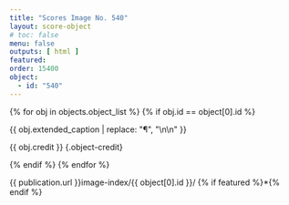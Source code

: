 ```yaml
---
title: "Scores Image No. 540"
layout: score-object
# toc: false
menu: false
outputs: [ html ]
featured: 
order: 15400
object:
  - id: "540"
---
```


{% for obj in objects.object_list %}
{% if obj.id == object[0].id %}

{{ obj.extended_caption | replace: "¶", "\n\n" }}

{{ obj.credit }} {.object-credit}

{% endif %}
{% endfor %}

<div class="object-credit object-url is-print-only">

{{ publication.url }}image-index/{{ object[0].id }}/ {% if featured %}*{% endif %}

</div>
